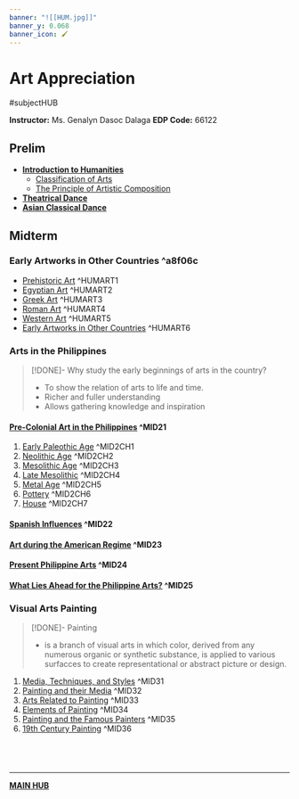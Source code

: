 ```yaml
---
banner: "![[HUM.jpg]]"
banner_y: 0.068
banner_icon: 🖌️
---
```

# Art Appreciation
#subjectHUB 

**Instructor:** Ms. Genalyn Dasoc Dalaga
**EDP Code:** 66122

## Prelim
- [**Introduction to Humanities**](HUMintro.md)
	- [Classification of Arts](ClassificationofArts.md)
	- [The Principle of Artistic Composition](PrincipleArtisticComposition.md)
- [**Theatrical Dance**](TheatricalDance.md)
- [**Asian Classical Dance**](AsianClassicalDance.md)

## Midterm
### Early Artworks in Other Countries ^a8f06c
- [Prehistoric Art](PrehistoricArt.md) ^HUMART1
- [Egyptian Art](EgyptianArt.md) ^HUMART2
- [Greek Art](GreekArt.md) ^HUMART3
- [Roman Art](RomanArt.md) ^HUMART4
- [Western Art](WesternArt.md) ^HUMART5
- [Early Artworks in Other Countries](Early%20Artworks%20Examples.md) ^HUMART6

### Arts in the Philippines
>[!DONE]- Why study the early beginnings of arts in the country?
>- To show the relation of arts to life and time.
>- Richer and fuller understanding
>- Allows gathering knowledge and inspiration

#### [Pre-Colonial Art in the Philippines](HUM101MIDTERM21.md) ^MID21
1. [Early Paleothic Age](EarlyPaleothicAge.md) ^MID2CH1
2. [Neolithic Age](NeolithicAge.md) ^MID2CH2
3. [Mesolithic Age](MesolithicAge.md) ^MID2CH3
4. [Late Mesolithic](LateMesolithicAge.md) ^MID2CH4
5. [Metal Age](MetalAge.md) ^MID2CH5
6. [Pottery](PhilippinePottery.md) ^MID2CH6
7. [House](PhilippineHouse.md) ^MID2CH7

#### [Spanish Influences](HUM101MIDTERM22.md) ^MID22

#### [Art during the American Regime](HUM101MIDTERM23.md) ^MID23

#### [Present Philippine Arts](HUM101MIDTERM24.md) ^MID24

#### [What Lies Ahead for the Philippine Arts?](HUM101MIDTERM25.md) ^MID25

### Visual Arts Painting
>[!DONE]- Painting
>- is a branch of visual arts in which color, derived from any numerous organic or synthetic substance, is applied to various surfacces to create representational or abstract picture or design.

1. [Media, Techniques, and Styles](HUM101MIDTERM31.md) ^MID31
2. [Painting and their Media](HUM101MIDTERM32.md) ^MID32
3. [Arts Related to Painting](HUM101MIDTERM33.md) ^MID33
4. [Elements of Painting](HUM101MIDTERM34.md) ^MID34
5. [Painting and the Famous Painters](HUM101MIDTERM35.md) ^MID35
6. [19th Century Painting](HUM101MIDTERM36.md) ^MID36

# 

<br>

---
**[MAIN HUB](MAINBSIT.md)**